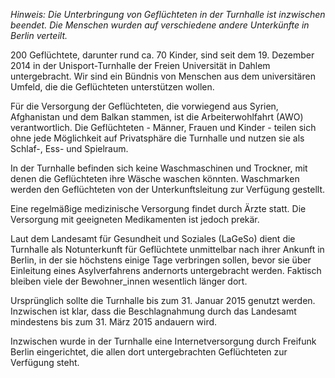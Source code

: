 *Hinweis: Die Unterbringung von Geflüchteten in der Turnhalle ist inzwischen beendet. Die Menschen wurden auf verschiedene andere Unterkünfte in Berlin verteilt.*

200 Geflüchtete, darunter rund ca. 70 Kinder, sind seit dem 19. Dezember
2014 in der Unisport-Turnhalle der Freien Universität in Dahlem
untergebracht. Wir sind ein Bündnis von Menschen aus dem universitären
Umfeld, die die Geflüchteten unterstützen wollen.

Für die Versorgung der Geflüchteten, die vorwiegend aus Syrien, Afghanistan und dem Balkan stammen, ist die Arbeiterwohlfahrt (AWO) verantwortlich.
Die Geflüchteten - Männer, Frauen und Kinder - teilen sich ohne jede Möglichkeit auf Privatsphäre die Turnhalle und nutzen sie als Schlaf-, Ess- und Spielraum.

In der Turnhalle befinden sich keine Waschmaschinen und Trockner, mit denen die Geflüchteten ihre Wäsche waschen könnten. Waschmarken werden den Geflüchteten von der Unterkunftsleitung zur Verfügung gestellt.

Eine regelmäßige medizinische Versorgung findet durch Ärzte statt. Die Versorgung mit geeigneten Medikamenten ist jedoch prekär.

Laut dem Landesamt für Gesundheit und Soziales (LaGeSo) dient die Turnhalle als Notunterkunft für Geflüchtete unmittelbar nach ihrer Ankunft in Berlin, in der sie höchstens einige Tage verbringen sollen, bevor sie über Einleitung eines Asylverfahrens andernorts untergebracht werden. Faktisch bleiben viele der Bewohner_innen wesentlich länger dort.

Ursprünglich sollte die Turnhalle bis zum 31. Januar 2015 genutzt werden. Inzwischen ist klar, dass die Beschlagnahmung durch das Landesamt mindestens bis zum 31. März 2015 andauern wird.

Inzwischen wurde in der Turnhalle eine Internetversorgung durch Freifunk Berlin eingerichtet, die allen dort untergebrachten Geflüchteten zur Verfügung steht.

